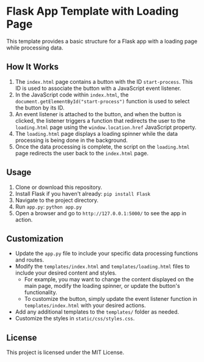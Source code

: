 # Flask App Template with Loading Page

This template provides a basic structure for a Flask app with a loading page while processing data.

## How It Works

1. The `index.html` page contains a button with the ID `start-process`. This ID is used to associate the button with a JavaScript event listener.
2. In the JavaScript code within `index.html`, the `document.getElementById("start-process")` function is used to select the button by its ID.
3. An event listener is attached to the button, and when the button is clicked, the listener triggers a function that redirects the user to the `loading.html` page using the `window.location.href` JavaScript property.
4. The `loading.html` page displays a loading spinner while the data processing is being done in the background.
5. Once the data processing is complete, the script on the `loading.html` page redirects the user back to the `index.html` page.

## Usage

1. Clone or download this repository.
2. Install Flask if you haven't already: `pip install Flask`
3. Navigate to the project directory.
4. Run `app.py`: `python app.py`
5. Open a browser and go to `http://127.0.0.1:5000/` to see the app in action.

## Customization

- Update the `app.py` file to include your specific data processing functions and routes.
- Modify the `templates/index.html` and `templates/loading.html` files to include your desired content and styles.
  - For example, you may want to change the content displayed on the main page, modify the loading spinner, or update the button's functionality.
  - To customize the button, simply update the event listener function in `templates/index.html` with your desired actions.
- Add any additional templates to the `templates/` folder as needed.
- Customize the styles in `static/css/styles.css`.

## License

This project is licensed under the MIT License.

